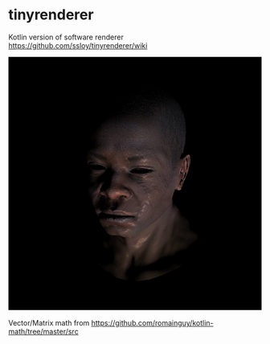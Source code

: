 # tinyrenderer

Kotlin version of software renderer
https://github.com/ssloy/tinyrenderer/wiki

![](https://github.com/dekonoplyov/tinygraphics/blob/master/renderer/results/lesson6/phong_light.png)

Vector/Matrix math from
https://github.com/romainguy/kotlin-math/tree/master/src
